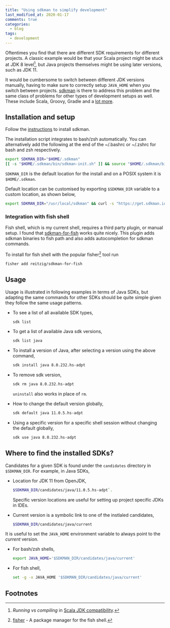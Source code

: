 ```yaml
---
title: "Using sdkman to simplify development"
last_modified_at: 2020-01-17
comments: true
categories:
  - blog
tags:
  - development
---
```


Oftentimes you find that there are different SDK requirements for different
projects. A classic example would be that your Scala project might be stuck at
JDK 8 level[^scala-java-8], but Java projects themselves might be using later
versions, such as JDK 11.

It would be cumbersome to switch between different JDK versions manually, having
to make sure to correctly setup `JAVA_HOME` when you switch between projects.
[sdkman](https://sdkman.io/) is there to address this problem and the same class
of problems for other types of development setups as well. These include Scala,
Groovy, Gradle and a [lot more](#usage).

## Installation and setup

Follow the [instructions](https://sdkman.io/install) to install sdkman.

The installation script integrates to bash/zsh automatically. You can
alternatively add the following at the end of the ~/.bashrc or ~/.zshrc for bash
and zsh respectively.

```sh
export SDKMAN_DIR="$HOME/.sdkman"
[[ -s "$HOME/.sdkman/bin/sdkman-init.sh" ]] && source "$HOME/.sdkman/bin/sdkman-init.sh"
```

`SDKMAN_DIR` is the default location for the install and on a POSIX system it is
`$HOME/.sdkman`.

Default location can be customised by exporting `$SDKMAN_DIR` variable to a
custom location, as shown below,

```sh
export SDKMAN_DIR="/usr/local/sdkman" && curl -s "https://get.sdkman.io" | bash`
```

### Integration with fish shell

Fish shell, which is my current shell, requires a third party plugin, or manual
setup. I found that
[sdkman-for-fish](https://github.com/reitzig/sdkman-for-fish) works quite
nicely. This plugin adds sdkman binaries to fish path and also adds
autocompletion for sdkman commands.

To install for fish shell with the popular fisher[^fisher] tool run 
```sh
fisher add reitzig/sdkman-for-fish
```

## Usage

Usage is illustrated in following examples in terms of Java SDKs, but adapting
the same commands for other SDKs should be quite simple given they follow the
same usage patterns.

- To see a list of all available SDK types,

  ```sh
  sdk list
  ```

- To get a list of available Java sdk versions,

  ```sh
  sdk list java
  ```

- To install a version of Java, after selecting a version using the above command,

  ```sh
  sdk install java 8.0.232.hs-adpt
  ```
  
- To remove sdk version,

  ```sh
  sdk rm java 8.0.232.hs-adpt
  ```

  `uninstall` also works in place of `rm`.

- How to change the default version globally,

  ```sh
  sdk default java 11.0.5.hs-adpt
  ```

- Using a specific version for a specific shell session without changing the
  default globally,

  ```sh
  sdk use java 8.0.232.hs-adpt
  ```

## Where to find the installed SDKs?

Candidates for a given SDK is found under the `candidates` directory in
`$SDKMAN_DIR`. For example, in Java SDKs,

- Location for JDK 11 from OpenJDK,
  ```sh
  $SDKMAN_DIR/candidates/java/11.0.5.hs-adpt`.
  ```
  
  Specific version locations are useful for setting up project specific JDKs in
  IDEs.
  
- Current version is a symbolic link to one of the instlaled candidates,

  ```sh
  $SDKMAN_DIR/candidates/java/current
  ```

It is useful to set the `JAVA_HOME` environment variable to always point to the
_current_ version.

- For bash/zsh shells,

  ```sh
  export JAVA_HOME='$SDKMAN_DIR/candidates/java/current'
  ```

- For fish shell,

  ```sh
  set -g -x JAVA_HOME '$SDKMAN_DIR/candidates/java/current'
  ```


## Footnotes

[^scala-java-8]: _Running vs compiling_ in [Scala JDK compatibility](https://docs.scala-lang.org/overviews/jdk-compatibility/overview.html).

[^fisher]: [fisher](https://github.com/jorgebucaran/fisher) - A package manager for the fish shell.
